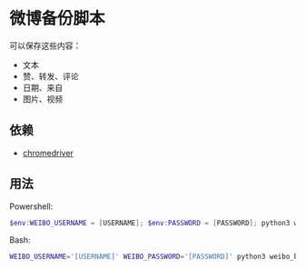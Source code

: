 # 微博备份脚本

可以保存这些内容：

- 文本
- 赞、转发、评论
- 日期、来自
- 图片、视频

## 依赖

- [chromedriver](https://sites.google.com/a/chromium.org/chromedriver/getting-started)

## 用法

Powershell:

```powershell
$env:WEIBO_USERNAME = [USERNAME]; $env:PASSWORD = [PASSWORD]; python3 weibo_bot.py
```

Bash:

```bash
WEIBO_USERNAME='[USERNAME]' WEIBO_PASSWORD='[PASSWORD]' python3 weibo_bot.py
```
